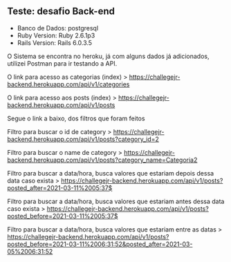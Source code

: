 ## Teste: desafio Back-end

- Banco de Dados: postgresql
- Ruby Version: Ruby 2.6.1p3
- Rails Version: Rails 6.0.3.5


O Sistema se encontra no heroku, já com alguns dados já adicionados, utilizei Postman para ir testando a API.

O link para acesso as categorias (index) > https://challegejr-backend.herokuapp.com/api/v1/categories

O link para acesso aos posts (index) > https://challegejr-backend.herokuapp.com/api/v1/posts

Segue o link a baixo, dos filtros que foram feitos

Filtro para buscar o id de category > https://challegejr-backend.herokuapp.com/api/v1/posts?category_id=2

Filtro para buscar o name de category > https://challegejr-backend.herokuapp.com/api/v1/posts?category_name=Categoria2

Filtro para buscar a data/hora, busca valores que estariam depois dessa data caso exista  > https://challegejr-backend.herokuapp.com/api/v1/posts?posted_after=2021-03-11%2005:37$

Filtro para buscar a data/hora, busca valores que estariam antes dessa data caso exista > https://challegejr-backend.herokuapp.com/api/v1/posts?posted_before=2021-03-11%2005:37$

Filtro para buscar a data/hora, busca valores que estariam entre as datas > https://challegejr-backend.herokuapp.com/api/v1/posts?posted_before=2021-03-11%2006:31:52&posted_after=2021-03-05%2006:31:52

